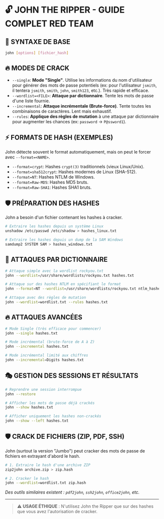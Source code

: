 # 🔓 JOHN THE RIPPER - GUIDE COMPLET RED TEAM

## 🎯 SYNTAXE DE BASE
```bash
john [options] [fichier_hash]
```

## 🔥 MODES DE CRACK
- `--single`: **Mode "Single"**. Utilise les informations du nom d'utilisateur pour générer des mots de passe potentiels (ex: pour l'utilisateur `jsmith`, il tentera `jsmith`, `smith`, `john`, `smith123`, etc.). Très rapide et efficace.
- `--wordlist=<FILE>`: **Attaque par dictionnaire**. Tente les mots de passe d'une liste fournie.
- `--incremental`: **Attaque incrémentale (Brute-force)**. Tente toutes les combinaisons de caractères. Lent mais exhaustif.
- `--rules`: **Applique des règles de mutation** à une attaque par dictionnaire pour augmenter les chances (ex: `password` -> `P@ssword1`).

## ⚡ FORMATS DE HASH (EXEMPLES)
John détecte souvent le format automatiquement, mais on peut le forcer avec `--format=<NAME>`.
- `--format=crypt`: Hashes `crypt(3)` traditionnels (vieux Linux/Unix).
- `--format=sha512crypt`: Hashes modernes de Linux (SHA-512).
- `--format=NT`: Hashes NTLM de Windows.
- `--format=Raw-MD5`: Hashes MD5 bruts.
- `--format=Raw-SHA1`: Hashes SHA1 bruts.

## 🛡️ PRÉPARATION DES HASHES
John a besoin d'un fichier contenant les hashes à cracker.
```bash
# Extraire les hashes depuis un système Linux
unshadow /etc/passwd /etc/shadow > hashes_linux.txt

# Extraire les hashes depuis un dump de la SAM Windows
samdump2 SYSTEM SAM > hashes_windows.txt
```

## 🚀 ATTAQUES PAR DICTIONNAIRE
```bash
# Attaque simple avec la wordlist rockyou.txt
john --wordlist=/usr/share/wordlists/rockyou.txt hashes.txt

# Attaque sur des hashes NTLM en spécifiant le format
john --format=NT --wordlist=/usr/share/wordlists/rockyou.txt ntlm_hashes.txt

# Attaque avec des règles de mutation
john --wordlist=wordlist.txt --rules hashes.txt
```

## 🔥 ATTAQUES AVANCÉES
```bash
# Mode Single (très efficace pour commencer)
john --single hashes.txt

# Mode incrémental (brute-force de A à Z)
john --incremental hashes.txt

# Mode incrémental limité aux chiffres
john --incremental=Digits hashes.txt
```

## 🎭 GESTION DES SESSIONS ET RÉSULTATS
```bash
# Reprendre une session interrompue
john --restore

# Afficher les mots de passe déjà crackés
john --show hashes.txt

# Afficher uniquement les hashes non-crackés
john --show --left hashes.txt
```

## 🛡️ CRACK DE FICHIERS (ZIP, PDF, SSH)
John (surtout la version "Jumbo") peut cracker des mots de passe de fichiers en extrayant d'abord le hash.
```bash
# 1. Extraire le hash d'une archive ZIP
zip2john archive.zip > zip.hash

# 2. Cracker le hash
john --wordlist=wordlist.txt zip.hash
```
*Des outils similaires existent : `pdf2john`, `ssh2john`, `office2john`, etc.*

---
> ⚠️ **USAGE ÉTHIQUE** : N'utilisez John the Ripper que sur des hashes que vous avez l'autorisation de cracker.
